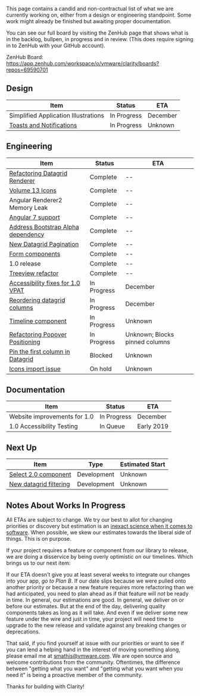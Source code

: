 This page contains a candid and non-contractual list of what we are currently working on, either from a design or engineering standpoint. Some work might already be finished but awaiting proper documentation.

You can see our full board by visiting the ZenHub page that shows what is in the backlog, bullpen, in progress and in review. (This does require signing in to ZenHub with your GitHub account).

ZenHub Board: https://app.zenhub.com/workspace/o/vmware/clarity/boards?repos=69590701

## Design
Item|Status|ETA
----|----|----
Simplified Application Illustrations|In Progress|December
[Toasts and Notifications](https://github.com/vmware/clarity/issues/365)|In Progress|Unknown

## Engineering
Item|Status|ETA
----|----|----
[Refactoring Datagrid Renderer](https://github.com/vmware/clarity/issues/2670)|Complete|--
[Volume 13 Icons](https://github.com/vmware/clarity/issues/2504)|Complete|--
Angular Renderer2 Memory Leak|Complete|--
[Angular 7 support](https://github.com/vmware/clarity/issues/2154)|Complete|--
[Address Bootstrap Alpha dependency](https://github.com/vmware/clarity/issues/2686)|Complete|--
[New Datagrid Pagination](https://github.com/vmware/clarity/issues/2361)|Complete|--
[Form components](https://github.com/vmware/clarity/issues/1878)|Complete|--
1.0 release|Complete|--
[Treeview refactor](https://github.com/vmware/clarity/issues/1400)|Complete|--
[Accessibility fixes for 1.0 VPAT](https://github.com/vmware/clarity/issues/1954)|In Progress|December
[Reordering datagrid columns](https://github.com/vmware/clarity/issues/1771)|In Progress|December
[Timeline component](https://github.com/vmware/clarity/issues/1633)|In Progress|Unknown
[Refactoring Popover Positioning](https://github.com/vmware/clarity/issues/2683)|In Progress|Unknown; Blocks pinned columns
[Pin the first column in Datagrid](https://github.com/vmware/clarity/issues/1586)|Blocked|Unknown
[Icons import issue](https://github.com/vmware/clarity/issues/2599)|On hold|Unknown

## Documentation
Item|Status|ETA
----|----|----
Website improvements for 1.0|In Progress|December
1.0 Accessibility Testing|In Queue|Early 2019

## Next Up
Item|Type|Estimated Start
----|----|----
[Select 2.0 component](https://github.com/vmware/clarity/issues/248)|Development|Unknown
[New datagrid filtering](https://github.com/vmware/clarity/issues/1632)|Development|Unknown


## Notes About Works In Progress

All ETAs are subject to change. We try our best to allot for changing priorities or discovery but estimation is an [inexact science when it comes to software](https://techcrunch.com/2016/04/30/estimate-thrice-develop-once/). When possible, we skew our estimates towards the liberal side of things. This is on purpose.

If your project requires a feature or component from our library to release, we are doing a disservice by being overly optimistic on our timelines. Which brings us to our next item:

If our ETA doesn't give you at least several weeks to integrate our changes into your app, _go to Plan B_. If our date slips because we were pulled onto another priority or because a new feature requires more refactoring than we had anticipated, you need to plan ahead as if that feature will _not_ be ready in time. In general, our estimations are good. In general, we deliver on or before our estimates. But at the end of the day, delivering quality components takes as long as it will take. And even if we deliver some new feature under the wire and just in time, your project will need time to upgrade to the new release and validate against any breaking changes or deprecations.

That said, if you find yourself at issue with our priorities or want to see if you can lend a helping hand in the interest of moving something along, please email me at [smathis@vmware.com](mailto:smathis@vmware.coml). We are open source and welcome contributions from the community. Oftentimes, the difference between "getting what you want" and "getting what you want when you need it" is being a proactive member of the community.

Thanks for building with Clarity!
